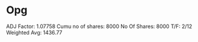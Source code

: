 # Opg

ADJ Factor: 1.07758
Cumu no of shares: 8000
No Of Shares: 8000
T/F: 2/12
Weighted Avg: 1436.77
